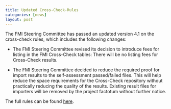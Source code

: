 ```yaml
---
title: Updated Cross-Check-Rules
categories: [news]
layout: post
---
```


The FMI Steering Committee has passed an updated version 4.1 on the cross-check rules, which includes the following changes:

* The FMI Steering Committee revised its decision to introduce fees for listing in the FMI Cross-Check tables: There will be no listing fees for Cross-Check results.

* The FMI Steering Committee decided to reduce the required proof for import results to the self-assessment passed/failed files. This will help reduce the space requirements for the Cross-Check repository without practically reducing the quality of the results. Existing result files for importers will be removed by the project factotum without further notice.

The full rules can be found [here](https://github.com/modelica/fmi-cross-check/blob/master/FMI-CROSS-CHECK-RULES.md).
